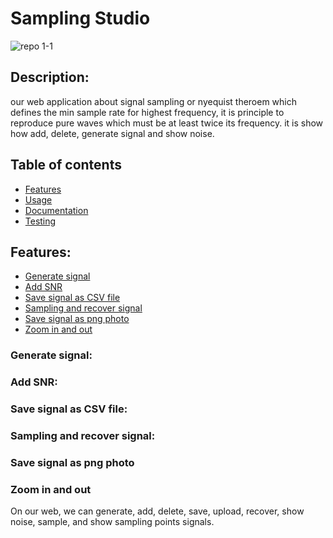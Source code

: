 # Sampling Studio 
![repo 1-1](https://github.com/alaayasser01/first-dsp-task/blob/main/photos/sampling%20studio.png)
## Description:
our web application about signal sampling or nyequist theroem which defines the min sample rate for highest frequency, it is principle to reproduce pure waves which must be at least twice its frequency. it is show how add, delete, generate signal and show noise.

## Table of contents

* [Features](#features)
* [Usage](#usage)
* [Documentation](#documentation)
* [Testing](#testing)

## Features:
* [Generate signal](#generate)
* [Add SNR](#addsnr)
* [Save signal as CSV file](#savesignalasCSVfile)
* [Sampling and recover signal](#samplingandrecoversignal)
* [Save signal as png photo](#savesignalaspngphoto)
* [Zoom in and out](#zoominandout)























### Generate signal:


### Add SNR:

### Save signal as CSV file:

### Sampling and recover signal:

### Save signal as png photo

### Zoom in and out

On our web, we can generate, add, delete, save, upload, recover, show noise, sample, and show sampling points signals.
